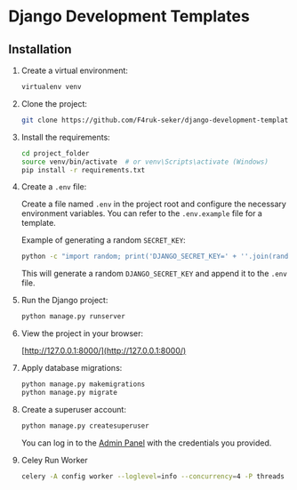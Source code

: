 # Django Development Templates

## Installation

1. Create a virtual environment:

    ```bash
    virtualenv venv
    ```

2. Clone the project:

    ```bash
    git clone https://github.com/F4ruk-seker/django-development-templates/tree/standard_django_template
    ```

3. Install the requirements:

    ```bash
    cd project_folder
    source venv/bin/activate  # or venv\Scripts\activate (Windows)
    pip install -r requirements.txt
    ```

4. Create a `.env` file:

    Create a file named `.env` in the project root and configure the necessary environment variables. You can refer to the `.env.example` file for a template.

    Example of generating a random `SECRET_KEY`:

    ```bash
    python -c "import random; print('DJANGO_SECRET_KEY=' + ''.join(random.SystemRandom().choice('abcdefghijklmnopqrstuvwxyz0123456789!@#$%^&*(-_=+)') for i in range(50)))" >> .env
    ```

    This will generate a random `DJANGO_SECRET_KEY` and append it to the `.env` file.

5. Run the Django project:

    ```bash
    python manage.py runserver
    ```

6. View the project in your browser:

    [http://127.0.0.1:8000/](http://127.0.0.1:8000/)

7. Apply database migrations:

    ```bash
    python manage.py makemigrations
    python manage.py migrate
    ```

8. Create a superuser account:

    ```bash
    python manage.py createsuperuser
    ```

    You can log in to the [Admin Panel](http://127.0.0.1:8000/admin/) with the credentials you provided.

9. Celey Run Worker

   ```bash
   celery -A config worker --loglevel=info --concurrency=4 -P threads
   ```